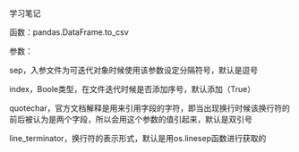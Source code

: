 学习笔记

函数：pandas.DataFrame.to_csv

参数：

sep，入参文件为可迭代对象时候使用该参数设定分隔符号，默认是逗号

index，Boole类型，在文件迭代时候是否添加序号，默认添加（True）

quotechar，官方文档解释是用来引用字段的字符，即当出现换行时候该换行符的前后被认为是两个字段，所以会用这个参数的值引起来，默认是双引号

line_terminator，换行符的表示形式，默认是用os.linesep函数进行获取的

